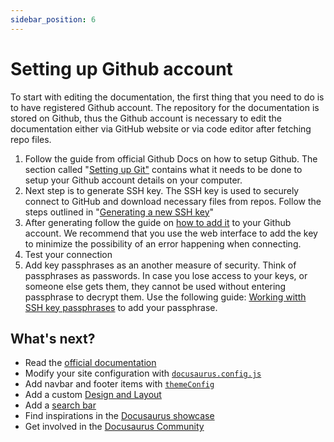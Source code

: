 ```yaml
---
sidebar_position: 6
---
```

# Setting up Github account

To start with editing the documentation, the first thing that you need to do is to have registered Github account. The repository for the documentation is stored on Github, thus the Github account is necessary to edit the documentation either via GitHub website or via code editor after fetching repo files.

1. Follow the guide from official Github Docs on how to setup Github. The section called "[Setting up Git&#34;](https://docs.github.com/en/get-started/quickstart/set-up-git "Setting up Git guide") contains what it needs to be done to setup your Github account details on your computer.
2. Next step is to generate SSH key. The SSH key is used to securely connect to GitHub and download necessary files from repos. Follow the steps outlined in "[Generating a new SSH key](https://docs.github.com/en/authentication/connecting-to-github-with-ssh/generating-a-new-ssh-key-and-adding-it-to-the-ssh-agent "Generating SSH key")"
3. After generating follow the guide on [how to add it](https://docs.github.com/en/authentication/connecting-to-github-with-ssh/adding-a-new-ssh-key-to-your-github-account?tool=webui) to your Github account. We recommend that you use the web interface to add the key to minimize the possibility of an error happening when connecting.
4. Test your connection
5. Add key passphrases as an another measure of security. Think of passphrases as passwords. In case you lose access to your keys, or someone else gets them, they cannot be used without entering passphrase to decrypt them.  Use the following guide: [Working witth SSH key passphrases](https://docs.github.com/en/authentication/connecting-to-github-with-ssh/working-with-ssh-key-passphrases "Working with SSH passphrases") to add your passphrase.

## What's next?

- Read the [official documentation](https://docusaurus.io/)
- Modify your site configuration with [`docusaurus.config.js`](https://docusaurus.io/docs/api/docusaurus-config)
- Add navbar and footer items with [`themeConfig`](https://docusaurus.io/docs/api/themes/configuration)
- Add a custom [Design and Layout](https://docusaurus.io/docs/styling-layout)
- Add a [search bar](https://docusaurus.io/docs/search)
- Find inspirations in the [Docusaurus showcase](https://docusaurus.io/showcase)
- Get involved in the [Docusaurus Community](https://docusaurus.io/community/support)
